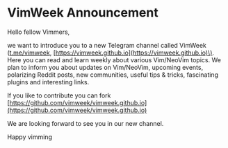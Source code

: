 # VimWeek Announcement

Hello fellow Vimmers,

we want to introduce you to a new Telegram channel called VimWeek \([t.me/vimweek](t.me/vimweek), [https://vimweek.github.io](https://vimweek.github.io)\). Here you can read and learn weekly about various Vim/NeoVim topics. We plan to inform you about updates on Vim/NeoVim, upcoming events, polarizing Reddit posts, new communities, useful tips & tricks, fascinating plugins and interesting links.

If you like to contribute you can fork [https://github.com/vimweek/vimweek.github.io](https://github.com/vimweek/vimweek.github.io)

We are looking forward to see you in our new channel.

Happy vimming
